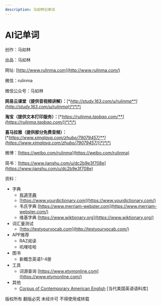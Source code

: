 ```yaml
---
description: 马如林记单词
---
```


# AI记单词

创作：马如林

出品：马如林

网址: [http://www.rulinma.com](http://www.rulinma.com/)

微信：rulinma

微信公众号：马如林

**网易云课堂（提供音视频讲解）：**[**http://study.163.com/u/rulinma**](http://study.163.com/u/rulinma)\*\*\*\*

**淘宝（提供文本打印服务）：**[**https://rulinma.taobao.com/**](https://rulinma.taobao.com/)\*\*\*\*

**喜马拉雅（提供部分免费音频）：**[**https://www.ximalaya.com/zhubo/79079457/**](https://www.ximalaya.com/zhubo/79079457/)\*\*\*\*

微博：[https://weibo.com/rulinma](https://weibo.com/rulinma)

简书：[https://www.jianshu.com/u/dc2b9e3f708e](https://www.jianshu.com/u/dc2b9e3f708e)

资料：

* 字典
  * [有道字典 ](http://youdao.com)
  * [https://www.yourdictionary.com](https://www.yourdictionary.com/)
  * 韦氏字典 [https://www.merriam-webster.com](https://www.merriam-webster.com/)
  * 维基字典 [https://www.wiktionary.org](https://www.wiktionary.org/)
* 词汇量测试
  * [http://testyourvocab.com](http://testyourvocab.com/)
* APP推荐
  * RAZ阅读
  * 叽哩哇啦
* 图书
  * 新概念英语1-4册
* 工具
  * 词源查询 [https://www.etymonline.com](https://www.etymonline.com/)
* 其他
  * [Corpus of Contemporary American English](https://www.english-corpora.org/coca/) \[当代美国英语语料库\] 

版权所有 翻版必究 未经许可 不得使用或转载

